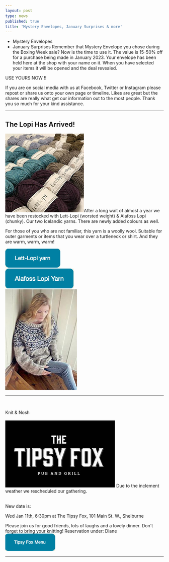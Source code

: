 ```yaml
---
layout: post
type: news
published: true
title: 'Mystery Envelopes, January Surprises & more'
---
```


- Mystery Envelopes
- January Surprises
Remember that Mystery Envelope you chose during the Boxing Week sale? Now is the time to use it. The value is 15-50% off for a purchase being made in January 2023. Your envelope has been held here at the shop with your name on it. When you have selected your items it will be opened and the deal revealed.

USE YOURS NOW !!

If you are on social media with us at Facebook, Twitter or Instagram please repost or share us onto your own page or timeline. Likes are great but the shares are really what get our information out to the most people. Thank you so much for your kind assistance.
<hr />

<h2>The Lopi Has Arrived!</h2>
<img src="/img/lopi.jpg"></a>After a long wait of almost a year we have been restocked with Lett-Lopi (worsted weight) & Alafoss Lopi (chunky). Our two Icelandic yarns. There are newly added colours as well.

For those of you who are not familiar, this yarn is a woolly wool. Suitable for outer garments or items that you wear over a turtleneck or shirt. And they are warm, warm, warm!

<a href="https://www.woolandsilkcoshop.com/products/lett-lopi"><img src="/img/lopi_btn.jpg"></a><br />
<a href="https://www.woolandsilkcoshop.com/products/istex-lopi-alafosslopi"><img src="/img/lopi_btn_2.jpg"></a><br />
<img src="/img/lopi_sweater.jpg">
<hr />
<br /><p>Knit & Nosh<br /><br />
<img src="/img/tipsy_fox.jpg">
Due to the inclement weather we rescheduled our gathering.<br /><br />

New date is:<br />

Wed Jan 11th, 6:30pm at The Tipsy Fox, 101 Main St. W., Shelburne<br />

Please join us for good friends, lots of laughs and a lovely dinner. Don't forget to bring your knitting! Reservation under: Diane
<a href="https://tipsyfoxpub.com"><img src="/img/tipsy_menu_btn.jpg"></a>
<hr />
